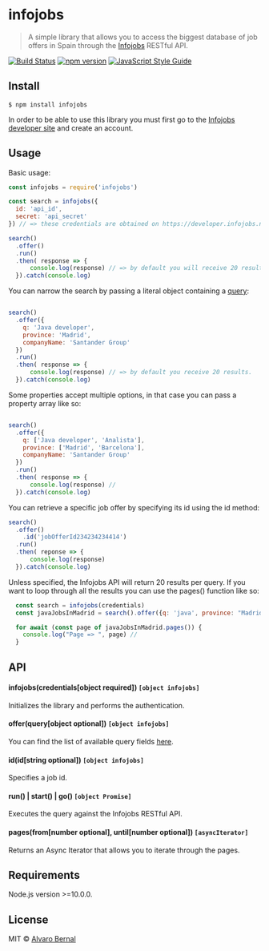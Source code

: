# infojobs

> A simple library that allows you to access the biggest database of job offers in Spain through the [Infojobs](https://www.infojobs.net/) RESTful API.

[![Build Status](https://travis-ci.org/AlvaroBernalG/infojobs.svg?branch=master)](https://travis-ci.org/AlvaroBernalG/infojobs) [![npm version](https://badge.fury.io/js/infojobs.svg)](https://badge.fury.io/js/infojobs) [![JavaScript Style Guide](https://img.shields.io/badge/code_style-standard-brightgreen.svg)](https://standardjs.com)

## Install
```
$ npm install infojobs
```

In order to be able to use this library you must first go to the [Infojobs developer site](https://developer.infojobs.net/) and create an account.  

## Usage

Basic usage:
```js
const infojobs = require('infojobs')

const search = infojobs({
  id: 'api_id',
  secret: 'api_secret'  
}) // => these credentials are obtained on https://developer.infojobs.net/

search()
  .offer()
  .run()
  .then( response => {
      console.log(response) // => by default you will receive 20 results.  
  }).catch(console.log)
```

You can narrow the search by passing a literal object containing a [query](https://developer.infojobs.net/documentation/operation/offer-list-1.xhtml):
```js

search()
  .offer({
    q: 'Java developer',
    province: 'Madrid',
    companyName: 'Santander Group'
  })
  .run()
  .then( response => {
      console.log(response) // => by default you receive 20 results.
  }).catch(console.log)
```

Some properties accept multiple options, in that case you can pass a property array like so:
```js

search()
  .offer({
    q: ['Java developer', 'Analista'],
    province: ['Madrid', 'Barcelona'],
    companyName: 'Santander Group'
  })
  .run()
  .then( response => {
      console.log(response) // 
  }).catch(console.log)
```

You can retrieve a specific job offer by specifying its id using the id method:
```js
search()
  .offer()
    .id('jobOfferId234234234414')
  .run()
  .then( reponse => {
      console.log(response)
  }).catch(console.log)
```

Unless specified, the Infojobs API will return 20 results per query. If you want to loop through all the results
you can use the pages() function like so:

``` js
  const search = infojobs(credentials)
  const javaJobsInMadrid = search().offer({q: 'java', province: "Madrid"})

  for await (const page of javaJobsInMadrid.pages()) {
    console.log("Page => ", page) //
  }
```


## API

#### infojobs(credentials[object required]) `[object infojobs]`
Initializes the library and performs the authentication.

#### offer(query[object optional]) `[object infojobs]`  
You can find the list of available query fields [here](https://developer.infojobs.net/documentation/operation/offer-list-1.xhtml).

#### id(id[string optional]) `[object infojobs]`  
Specifies a job id.

#### run() | start() | go() `[object Promise]`
Executes the query against the Infojobs RESTful API.

#### pages(from[number optional], until[number optional]) `[asyncIterator]`
Returns an Async Iterator that allows you to iterate through the pages.

## Requirements 

Node.js version >=10.0.0.

## License
MIT © [Alvaro Bernal](https://github.com/AlvaroBernalG/)
